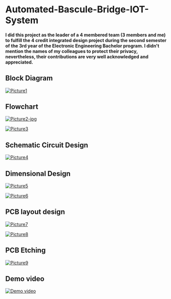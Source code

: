 # Automated-Bascule-Bridge-IOT-System
#### I did this project as the leader of a 4 membered team (3 members and me) to fulfill the 4 credit integrated design project during the second semester of the 3rd year of the Electronic Engineering Bachelor program. I didn't mention the names of my colleagues to protect their privacy, nevertheless, their contributions are very well acknowledged and appreciated.

## Block Diagram

<a href="https://ibb.co/ZGSY2Hx"><img src="https://i.ibb.co/MZfGB87/Picture1.jpg" alt="Picture1" border="0"></a>


## Flowchart 

<a href="https://imgbb.com/"><img src="https://i.ibb.co/cbMNscR/Picture2-jpg.png" alt="Picture2-jpg" border="0"></a>

<a href="https://imgbb.com/"><img src="https://i.ibb.co/124fXJc/Picture3.jpg" alt="Picture3" border="0"></a>


## Schematic Circuit Design

<a href="https://imgbb.com/"><img src="https://i.ibb.co/PZ3RBMZ/Picture4.jpg" alt="Picture4" border="0"></a>


## Dimensional Design 

<a href="https://imgbb.com/"><img src="https://i.ibb.co/s32jpyq/Picture5.png" alt="Picture5" border="0"></a>

<a href="https://imgbb.com/"><img src="https://i.ibb.co/bNmCpgn/Picture6.png" alt="Picture6" border="0"></a>


## PCB layout design

<a href="https://imgbb.com/"><img src="https://i.ibb.co/MGMq9wV/Picture7.jpg" alt="Picture7" border="0"></a>

<a href="https://imgbb.com/"><img src="https://i.ibb.co/80RHdnm/Picture8.jpg" alt="Picture8" border="0"></a>


## PCB Etching

<a href="https://imgbb.com/"><img src="https://i.ibb.co/TPR847x/Picture9.jpg" alt="Picture9" border="0"></a>


## Demo video

[![Demo video](https://img.youtube.com/vi/8yNLYv63wtA/0.jpg)](https://www.youtube.com/watch?v=8yNLYv63wtA)

